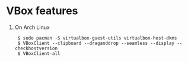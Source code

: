 VBox features
=============

1. On Arch Linux

        $ sudo pacman -S virtualbox-guest-utils virtualbox-host-dkms
        $ VBoxClient --clipboard --draganddrop --seamless --display --checkhostversion
        $ VBoxClient-all
